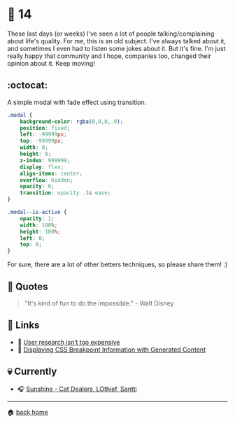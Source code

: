 # :pushpin: 14

These last days (or weeks) I've seen a lot of people talking/complaining about life's quality. For me, this is an old subject. I've always talked about it, and sometimes I even had to listen some jokes about it. But it's fine. I'm just really happy that community and I hope, companies too, changed their opinion about it.
Keep moving! 

## :octocat:

A simple modal with fade effect using transition.

```css
.modal {
	background-color: rgba(0,0,0,.9);
	position: fixed;
	left: -99999px;
	top: -99999px;
	width: 0;
	height: 0;
	z-index: 999999;
	display: flex;
	align-items: center;
	overflow: hidden;
	opacity: 0;
	transition: opacity .3s ease;
}

.modal--is-active {
	opacity: 1;
	width: 100%;
	height: 100%;
	left: 0;
	top: 0;
}
```

For sure, there are a lot of other betters techniques, so please share them! :)

## :speech_balloon: Quotes

> "It's kind of fun to do the impossible." - Walt Disney

## :link: Links

* :pencil: [User research isn’t too expensive](https://www.invisionapp.com/blog/user-research-budget/)
* :pencil: [Displaying CSS Breakpoint Information with Generated Content](https://meyerweb.com/eric/thoughts/2018/02/21/displaying-css-breakpoint-information-with-generated-content/)
 
## :skull: Currently

* :headphones: [Sunshine - Cat Dealers, LOthief, Santti](https://open.spotify.com/track/36wm1WBVArEbnIgtkT3abj?si=p5JYW_gSQsCqVby-k0S9jw)

---

:house: [back home](../../../..#home)
